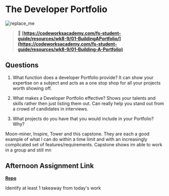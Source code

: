# The Developer Portfolio

![replace_me](https://codeworks.blob.core.windows.net/public/assets/img/illustrations/placeholder.svg)

> **📖 [https://codeworksacademy.com/fs-student-guide/resources/wk8-9/01-BuildingAPortfolio/](https://codeworksacademy.com/fs-student-guide/resources/wk8-9/01-Building-A-Portfolio)**

## Questions

1. What function does a developer Portfolio provide?
 It can show your expertise on a subject and acts as a one stop shop for all your projects worth showing off.


2. What makes a Developer Portfolio effective?
Shows your talents and skills rather then just listing them out. Can really help you stand out from a crowd of candidates in interviews.

3. What projects do you have that you would include in your Portfolio? Why?

Moon-miner, Inspire, Tower and this capstone.
They are each a good example of what I can do within a time limit and with an increasingly complicated set of features/requirements.  Capstone shows im able to work in a group and still  mn

## Afternoon Assignment Link

**[Repo](https://github.com/AndrewLaRue/<ASSIGNMENT_REPO>)**

Identify at least 1 takeaway from today's work
